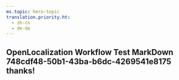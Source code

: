 ```yaml
---
ms.topic: hero-topic
translation.priority.ht: 
  - zh-cn
  - de-de
---
```

## OpenLocalization Workflow Test MarkDown 748cdf48-50b1-43ba-b6dc-4269541e8175 thanks!
